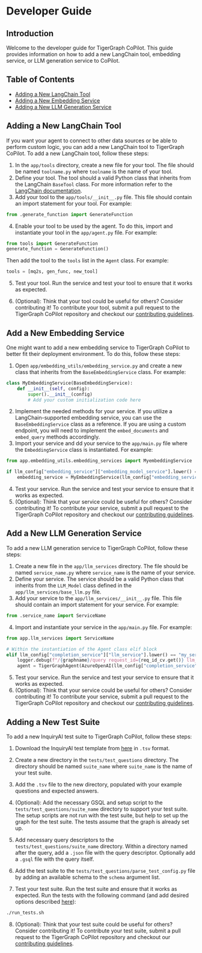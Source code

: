 # Developer Guide

## Introduction

Welcome to the developer guide for TigerGraph CoPilot. This guide provides information on how to add a new LangChain tool, embedding service, or LLM generation service to CoPilot.

## Table of Contents

- [Adding a New LangChain Tool](#adding-a-new-langchain-tool)
- [Adding a New Embedding Service](#embedding-a-service)
- [Adding a New LLM Generation Service](#adding-a-new-llm-generation-service)

## Adding a New LangChain Tool
If you want your agent to connect to other data sources or be able to perform custom logic, you can add a new LangChain tool to TigerGraph CoPilot. To add a new LangChain tool, follow these steps:
1. In the `app/tools` directory, create a new file for your tool. The file should be named `toolname.py` where `toolname` is the name of your tool.
2. Define your tool. The tool should a valid Python class that inherits from the LangChain `BaseTool` class. For more information refer to the [LangChain documentation](https://python.langchain.com/docs/modules/agents/tools/custom_tools#subclass-basetool).
3. Add your tool to the `app/tools/__init__.py` file. This file should contain an import statement for your tool. For example:
```python
from .generate_function import GenerateFunction
```
4. Enable your tool to be used by the agent. To do this, import and instantiate your tool in the `app/agent.py` file. For example:
```python
from tools import GenerateFunction
generate_function = GenerateFunction()
```

Then add the tool to the `tools` list in the `Agent` class. For example:
```python
tools = [mq2s, gen_func, new_tool]
```
5. Test your tool. Run the service and test your tool to ensure that it works as expected.

6. (Optional): Think that your tool could be useful for others? Consider contributing it! To contribute your tool, submit a pull request to the TigerGraph CoPilot repository and checkout our [contributing guidelines](./Contributing.md).

## Add a New Embedding Service
One might want to add a new embedding service to TigerGraph CoPilot to better fit their deployment environment. To do this, follow these steps:
1. Open `app/embedding_utils/embedding_service.py` and create a new class that inherits from the `BaseEmbeddingService` class. For example:
```python
class MyEmbeddingService(BaseEmbeddingService):
    def __init__(self, config):
        super().__init__(config)
        # Add your custom initialization code here
```
2. Implement the needed methods for your service. If you utilize a LangChain-supported embedding service, you can use the `BaseEmbeddingService` class as a reference. If you are using a custom endpoint, you will need to implement the `embed_documents` and `embed_query` methods accordingly.
3. Import your service and dd your service to the `app/main.py` file where the `EmbeddingService` class is instantiated. For example:
```python
from app.embedding_utils.embedding_services import MyembeddingService

if llm_config["embedding_service"]["embedding_model_service"].lower() == "MyEmbeddingService":
    embedding_service = MyEmbeddingService(llm_config["embedding_service"])
```
4. Test your service. Run the service and test your service to ensure that it works as expected.
5. (Optional): Think that your service could be useful for others? Consider contributing it! To contribute your service, submit a pull request to the TigerGraph CoPilot repository and checkout our [contributing guidelines](./Contributing.md).

## Add a New LLM Generation Service

To add a new LLM generation service to TigerGraph CoPilot, follow these steps:

1. Create a new file in the `app/llm_services` directory. The file should be named `service_name.py` where `service_name` is the name of your service.
2. Define your service. The service should be a valid Python class that inherits from the `LLM_Model` class defined in the `app/llm_services/base_llm.py` file.
3. Add your service to the `app/llm_services/__init__.py` file. This file should contain an import statement for your service. For example:
```python
from .service_name import ServiceName
```
4. Import and instantiate your service in the `app/main.py` file. For example:
```python
from app.llm_services import ServiceName

# Within the instantiation of the Agent class elif block
elif llm_config["completion_service"]["llm_service"].lower() == "my_service":
    logger.debug(f"/{graphname}/query request_id={req_id_cv.get()} llm_service=my_service agent created")
    agent = TigerGraphAgent(AzureOpenAI(llm_config["completion_service"]), conn, embedding_service, embedding_store)
```
5. Test your service. Run the service and test your service to ensure that it works as expected.
6. (Optional): Think that your service could be useful for others? Consider contributing it! To contribute your service, submit a pull request to the TigerGraph CoPilot repository and checkout our [contributing guidelines](./Contributing.md).

## Adding a New Test Suite
To add a new InquiryAI test suite to TigerGraph CoPilot, follow these steps:

1. Download the InquiryAI test template from [here](https://docs.google.com/spreadsheets/d/1wyEgRhWjmgv0xkLQPOIWd00s0FQPgQy_prI5fnSrC5I/edit?usp=sharing) in `.tsv` format.

2. Create a new directory in the `tests/test_questions` directory. The directory should be named `suite_name` where `suite_name` is the name of your test suite.

3. Add the `.tsv` file to the new directory, populated with your example questions and expected answers.

4. (Optional): Add the necessary GSQL and setup script to the `tests/test_questions/suite_name` directory to support your test suite. The setup scripts are not run with the test suite, but help to set up the graph for the test suite. The tests assume that the graph is already set up.

5. Add necessary query descriptors to the `tests/test_questions/suite_name` directory. Within a directory named after the query, add a `.json` file with the query descriptor. Optionally add a `.gsql` file with the query itself.

6. Add the test suite to the `tests/test_questions/parse_test_config.py` file by adding an available schema to the `schema` argument list.

7. Test your test suite. Run the test suite and ensure that it works as expected. Run the tests with the following command (and add desired options described [here](../README.md#test-script-options)):
```bash
./run_tests.sh
```

8. (Optional): Think that your test suite could be useful for others? Consider contributing it! To contribute your test suite, submit a pull request to the TigerGraph CoPilot repository and checkout our [contributing guidelines](./Contributing.md).